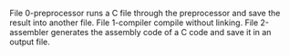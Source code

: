File 0-preprocessor runs a C file through the preprocessor and save the result into another file.
File 1-compiler compile without linking.
File 2-assembler generates the assembly code of a C code and save it in an output file.
